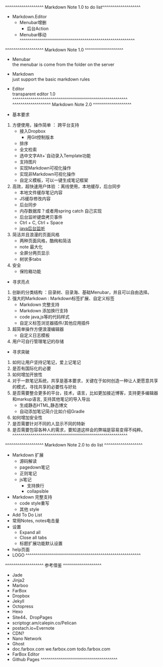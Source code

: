 ^^^^^^^^^^^^^^^^^^^ Markdown Note 1.0 to do list^^^^^^^^^^^^^^^^^^^
- Markdown.Editor
    - Menubar增删
        - 后台Action
    - Menubar移动
^^^^^^^^^^^^^^^^^^^^^^^^^^^^^^^^^^^^^^^^^^^^^^^^^^^^^^^^^

^^^^^^^^^^^^^^^^^^^ Markdown Note 1.0 ^^^^^^^^^^^^^^^^^^^
- Menubar  
    the menubar is come from the folder on the server
- Markdown  
    just support the basic markdown rules
- Editor  
    transparent editor 1.0 
^^^^^^^^^^^^^^^^^^^^^^^^^^^^^^^^^^^^^^^^^^^^^^^^^^^^^^^^^
^^^^^^^^^^^^^^^^^^^ Markdown Note 2.0 ^^^^^^^^^^^^^^^^^^^

- 基本要求
1. 方便使用，操作简单 ： 跨平台支持
    - 接入Dropbox
       - 用Git控制版本
    - 排序
    - 全文检索
    - 选中文字Alt+`自动录入Template功能
    - 支持图片
    - 实现Markdown可视化操作
    - 实现非Markdown可视化操作
    - 自定义模板，可以一键生成笔记框架
2. 高效，超快速用户体验 ：离线使用，本地缓存，后台同步
    - 本地文件缓存笔记内容
    - JS缓存修改内容
    - 后台同步
    - 内存数据库？或者用spring catch 自己实现
    - 后台监听键盘拷贝事件
    - Ctrl + C, Ctrl + Space
    - [java后台监听](http://www.tuicool.com/articles/bymAv2q)
3. 简洁并且浪漫的页面风格
    - 两种页面风格，酷绚和简洁
    - note 最大化
    - 全屏分两页显示
    - 树状多tabs
4. 安全
    - 保险箱功能

- 寻求亮点
1. 创新的分类结构 ：目录树、目录海、基础Menubar，并且可以自由选择。
2. 强大的Markdown : Markdown标签扩展、自定义标签
    - Markdown 完整支持
    - Markdown 添加换行支持
    - code java,js等的代码样式
    - 自定义标签浏览器插件/其他应用插件
3. 超简单操作方便浪漫编辑器
    - 自定义日志模板
4. 用户可自行管理笔记的存储

- 寻求突破
1. 如何让用户坚持记笔记，爱上记笔记
2. 是否有国际化的必要
3. 如何增加开放性
3. 对于一款笔记系统，共享是基本要求，关键在于如何创造一种让人更愿意共享的模式，寻找共享的必要性与好处
5. 是否需要整合更多的平台，技术，语言，比如更加接近博客，支持更多编辑器和markup语言, 支持其他笔记的导入导出
    - 生成静态HTML,静态博文
    - 自动添加笔记简介比如介绍Gradle
6. 如何增加安全性
7. 是否需要针对不同的人显示不同的特新
8. 是否需要包容各种人的需求，要知道这样会的弊端是容易变得不纯粹。
^^^^^^^^^^^^^^^^^^^^^^^^^^^^^^^^^^^^^^^^^^^^^^^^^^^^^^^^^    

^^^^^^^^^^^^^^^^^^^ Markdown Note 2.0 to do list ^^^^^^^^^^^^^^^^^^^
- Markdown 扩展
    - 源码解读
    - pagedown笔记
    - 正则笔记
    - js笔记
        - 支持换行
        - collapsible
- Markdown 完整支持
    - code style重写
    - 其他 style
- Add To Do List
- 常用Notes, notes电击量
- 设置
    - Expand all
    - Close all tabs
    - 标题扩展功能默认设置
- help页面
- LOGO
^^^^^^^^^^^^^^^^^^^^^^^^^^^^^^^^^^^^^^^^^^^^^^^^^^^^^^^^^

^^^^^^^^^^^^^^^^^^^ 参考借鉴 ^^^^^^^^^^^^^^^^^^^
- Jade
- Jinja2
- Marboo
- FarBox
- Dropbox
- Jekyll
- Octopress
- Hexo
- Site44、DropPages
- scriptogr.am/calepin.co/Pelican
- postach.io+Evernote
- CDN?
- Nano Network
- Ghost
- doc.farbox.com we.farbox.com todo.farbox.com
- FarBox Editor
- Github Pages
^^^^^^^^^^^^^^^^^^^^^^^^^^^^^^^^^^^^^^